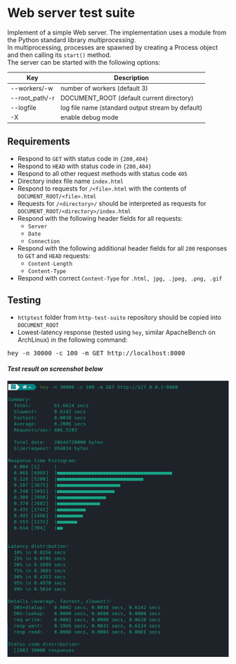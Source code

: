 Web server test suite
=====================

Implement of a simple Web server. The implementation uses a module from the Python standard library <i>multiprocessing</i>.<br>
In multiprocessing, processes are spawned by creating a Process object and then calling its `start()` method.<br>
The server can be started with the following options:

| Key            | Description                                       |
|----------------|---------------------------------------------------|
| --workers/-w   | number of workers (default 3)                     |
| --root_path/-r | DOCUMENT_ROOT (default current directory)         |
| --logfile      | log file name (standard output stream by default) |
| -X             | enable debug mode                                 |


## Requirements ##

* Respond to `GET` with status code in `{200,404}`
* Respond to `HEAD` with status code in `{200,404}`
* Respond to all other request methods with status code `405`
* Directory index file name `index.html`
* Respond to requests for `/<file>.html` with the contents of `DOCUMENT_ROOT/<file>.html`
* Requests for `/<directory>/` should be interpreted as requests for `DOCUMENT_ROOT/<directory>/index.html`
* Respond with the following header fields for all requests:
  * `Server`
  * `Date`
  * `Connection`
* Respond with the following additional header fields for all `200` responses to `GET` and `HEAD` requests:
  * `Content-Length`
  * `Content-Type`
* Respond with correct `Content-Type` for `.html, jpg, .jpeg, .png, .gif`

## Testing ##
* `httptest` folder from `http-test-suite` repository should be copied into `DOCUMENT_ROOT`
* Lowest-latency response (tested using `hey`, similar ApacheBench on ArchLinux) in the following command: 
<pre>hey -n 30000 -c 100 -m GET http://localhost:8000</pre>
#### _**Test result on screenshot below**_
![](http_perf_test_result.png)



